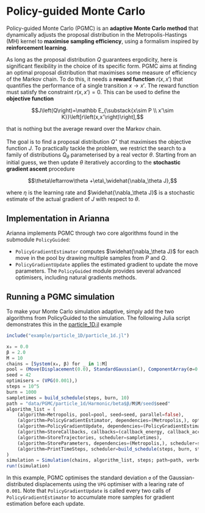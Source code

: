 # Policy-guided Monte Carlo

Policy-guided Monte Carlo (PGMC) is an **adaptive Monte Carlo method** that dynamically adjusts the proposal distribution in the Metropolis-Hastings (MH) kernel to **maximise sampling efficiency**, using a formalism inspired by **reinforcement learning**.

As long as the proposal distribution $Q$ guarantees ergodicity, here is significant flexibility in the choice of its specific form. PGMC aims at finding an optimal proposal distribution that maximises some measure of  efficiency of the Markov chain. To do this, it needs a **reward function** $r\left(x,x'\right)$ that quantifies the performance of a single transition $x\to x'$. The reward function must satisfy the constraint $r\left(x,x'\right)=0$. This can be used to define the **objective function**

```math
J\left(Q\right)=\mathbb E_{\substack{x\sim P \\ x'\sim K}}\left[r\left(x,x'\right)\right],
```

that is nothing but the average reward over the Markov chain.

The goal is to find a proposal distribution $Q^\star$ that maximises the objective function $J$. To practically tackle the problem, we restrict the search to a family of distributions $Q_{\theta}$​ parameterised by a real vector $\theta$. Starting from an initial guess, we then update $\theta$ iteratively according to the **stochastic gradient ascent** procedure

```math
\theta\leftarrow\theta +\eta\,\widehat{\nabla_\theta J},
```

where $\eta$ is the learning rate and $\widehat{\nabla_\theta J}$ is a stochastic estimate of the actual gradient of $J$ with respect to $\theta$.

## Implementation in Arianna

Arianna implements PGMC through two core algorithms found in the submodule `PolicyGuided`:
- `PolicyGradientEstimator` computes $\widehat{\nabla_\theta J}$ for each move in the pool by drawing multiple samples from $P$ and $Q$.
- `PolicyGradientUpdate` applies the estimated gradient to update the move parameters. The `PolicyGuided` module provides several advanced optimisers, including natural gradients methods.

## Running a PGMC simulation

To make your Monte Carlo simulation adaptive, simply add the two algorithms from PolicyGuided to the simulation. The following Julia script demonstrates this in the [particle_1D.jl](https://github.com/TheDisorderedOrganization/Arianna/blob/main/example/particle_1d/particle_1d.jl) example

```julia
include("example/particle_1D/particle_1d.jl")

x₀ = 0.0
β = 2.0
M = 10
chains = [System(x₀, β) for _ in 1:M]
pool = (Move(Displacement(0.0), StandardGaussian(), ComponentArray(σ=0.1), 1.0),)
seed = 42
optimisers = (VPG(0.001),)
steps = 10^5
burn = 1000
sampletimes = build_schedule(steps, burn, 10)
path = "data/PGMC/particle_1d/Harmonic/beta$β/M$M/seed$seed"
algorithm_list = (
    (algorithm=Metropolis, pool=pool, seed=seed, parallel=false),
    (algorithm=PolicyGradientEstimator, dependencies=(Metropolis,), optimisers=optimisers, parallel=false),
    (algorithm=PolicyGradientUpdate, dependencies=(PolicyGradientEstimator,), scheduler=build_schedule(steps, burn, 2)),
    (algorithm=StoreCallbacks, callbacks=(callback_energy, callback_acceptance), scheduler=sampletimes),
    (algorithm=StoreTrajectories, scheduler=sampletimes),
    (algorithm=StoreParameters, dependencies=(Metropolis,), scheduler=sampletimes),
    (algorithm=PrintTimeSteps, scheduler=build_schedule(steps, burn, steps ÷ 10)),
)
simulation = Simulation(chains, algorithm_list, steps; path=path, verbose=true)
run!(simulation)
```
In this example, PGMC optimises the standard deviation `σ` of the Gaussian-distributed displacements using the `VPG` optimiser with a learing rate of `0.001`. Note that `PolicyGradientUpdate` is called every two calls of `PolicyGradientEstimator` to accumulate more samples for gradient estimation before each update.